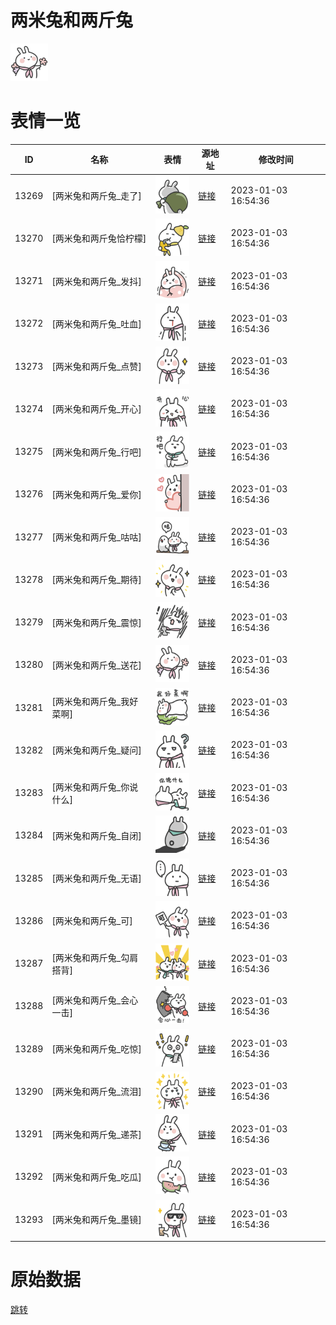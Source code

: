# 两米兔和两斤兔

<img src="./cover.png" height="60" alt="cover" />

# 表情一览

|ID|名称|表情|源地址|修改时间|
|----|----|----|----|----|
|13269|[两米兔和两斤兔_走了]|<img src="./pic/013269_%5B两米兔和两斤兔_走了%5D.png" height="60" alt="走了"/>|[链接](https://i0.hdslb.com/bfs/garb/item/cb692a6be8586f92467e6de8510034a29e0d1ace.png)|2023-01-03 16:54:36|
|13270|[两米兔和两斤兔恰柠檬]|<img src="./pic/013270_%5B两米兔和两斤兔恰柠檬%5D.png" height="60" alt="两米兔和两斤兔恰柠檬"/>|[链接](https://i0.hdslb.com/bfs/garb/item/ec3a1d4acc2abcb2cd5a030ad14552837a302795.png)|2023-01-03 16:54:36|
|13271|[两米兔和两斤兔_发抖]|<img src="./pic/013271_%5B两米兔和两斤兔_发抖%5D.png" height="60" alt="发抖"/>|[链接](https://i0.hdslb.com/bfs/garb/item/52a80cf653f336a4a5d8088fce7ffbba1bd1fc2d.png)|2023-01-03 16:54:36|
|13272|[两米兔和两斤兔_吐血]|<img src="./pic/013272_%5B两米兔和两斤兔_吐血%5D.png" height="60" alt="吐血"/>|[链接](https://i0.hdslb.com/bfs/garb/item/271028a765b97c6bcbd18cbdc2ec45492fd82287.png)|2023-01-03 16:54:36|
|13273|[两米兔和两斤兔_点赞]|<img src="./pic/013273_%5B两米兔和两斤兔_点赞%5D.png" height="60" alt="点赞"/>|[链接](https://i0.hdslb.com/bfs/garb/item/c78c019930681742d658fce013984b2538905214.png)|2023-01-03 16:54:36|
|13274|[两米兔和两斤兔_开心]|<img src="./pic/013274_%5B两米兔和两斤兔_开心%5D.png" height="60" alt="开心"/>|[链接](https://i0.hdslb.com/bfs/garb/item/4dd87165277c00b7570a066bc2b1d2a7cf3ea447.png)|2023-01-03 16:54:36|
|13275|[两米兔和两斤兔_行吧]|<img src="./pic/013275_%5B两米兔和两斤兔_行吧%5D.png" height="60" alt="行吧"/>|[链接](https://i0.hdslb.com/bfs/garb/item/35f93477eefbde455841f88e9db2c34cf8ca7f6f.png)|2023-01-03 16:54:36|
|13276|[两米兔和两斤兔_爱你]|<img src="./pic/013276_%5B两米兔和两斤兔_爱你%5D.png" height="60" alt="爱你"/>|[链接](https://i0.hdslb.com/bfs/garb/item/b88f79b9b2a053fce4a8e437e054d49a2b0ae471.png)|2023-01-03 16:54:36|
|13277|[两米兔和两斤兔_咕咕]|<img src="./pic/013277_%5B两米兔和两斤兔_咕咕%5D.png" height="60" alt="咕咕"/>|[链接](https://i0.hdslb.com/bfs/garb/item/d4d56eb78d4c4795eb298523260d437a446ae731.png)|2023-01-03 16:54:36|
|13278|[两米兔和两斤兔_期待]|<img src="./pic/013278_%5B两米兔和两斤兔_期待%5D.png" height="60" alt="期待"/>|[链接](https://i0.hdslb.com/bfs/garb/item/0dd5e2d276ac64c51ebc9ceb3f753b099b0d1dca.png)|2023-01-03 16:54:36|
|13279|[两米兔和两斤兔_震惊]|<img src="./pic/013279_%5B两米兔和两斤兔_震惊%5D.png" height="60" alt="震惊"/>|[链接](https://i0.hdslb.com/bfs/garb/item/0d66293f5200123c42319316ec3438d677a2d046.png)|2023-01-03 16:54:36|
|13280|[两米兔和两斤兔_送花]|<img src="./pic/013280_%5B两米兔和两斤兔_送花%5D.png" height="60" alt="送花"/>|[链接](https://i0.hdslb.com/bfs/garb/item/5f3a3335f5c85f8103d665c2377fb1c6011aeebe.png)|2023-01-03 16:54:36|
|13281|[两米兔和两斤兔_我好菜啊]|<img src="./pic/013281_%5B两米兔和两斤兔_我好菜啊%5D.png" height="60" alt="我好菜啊"/>|[链接](https://i0.hdslb.com/bfs/garb/item/c4b8e552ab1ad06008c0677abebb97c3f8b61279.png)|2023-01-03 16:54:36|
|13282|[两米兔和两斤兔_疑问]|<img src="./pic/013282_%5B两米兔和两斤兔_疑问%5D.png" height="60" alt="疑问"/>|[链接](https://i0.hdslb.com/bfs/garb/item/0cc4893f8abcf0566be992d2f82a4f99ab1f77f2.png)|2023-01-03 16:54:36|
|13283|[两米兔和两斤兔_你说什么]|<img src="./pic/013283_%5B两米兔和两斤兔_你说什么%5D.png" height="60" alt="你说什么"/>|[链接](https://i0.hdslb.com/bfs/garb/item/867ce7310e5e47dbac5140808678a3e6bc33ab5f.png)|2023-01-03 16:54:36|
|13284|[两米兔和两斤兔_自闭]|<img src="./pic/013284_%5B两米兔和两斤兔_自闭%5D.png" height="60" alt="自闭"/>|[链接](https://i0.hdslb.com/bfs/garb/item/849143c4f85e92a80901a90445e7b9cc07d04b92.png)|2023-01-03 16:54:36|
|13285|[两米兔和两斤兔_无语]|<img src="./pic/013285_%5B两米兔和两斤兔_无语%5D.png" height="60" alt="无语"/>|[链接](https://i0.hdslb.com/bfs/garb/item/499cdbdbec06feaa83ce4874304a001c000a76e7.png)|2023-01-03 16:54:36|
|13286|[两米兔和两斤兔_可]|<img src="./pic/013286_%5B两米兔和两斤兔_可%5D.png" height="60" alt="可"/>|[链接](https://i0.hdslb.com/bfs/garb/item/03961bd8f9592e73799e5c38736ccda0198d87db.png)|2023-01-03 16:54:36|
|13287|[两米兔和两斤兔_勾肩搭背]|<img src="./pic/013287_%5B两米兔和两斤兔_勾肩搭背%5D.png" height="60" alt="勾肩搭背"/>|[链接](https://i0.hdslb.com/bfs/garb/item/25a63a918caea535803dbe35957de69cb73db730.png)|2023-01-03 16:54:36|
|13288|[两米兔和两斤兔_会心一击]|<img src="./pic/013288_%5B两米兔和两斤兔_会心一击%5D.png" height="60" alt="会心一击"/>|[链接](https://i0.hdslb.com/bfs/garb/item/8ee2fc7cd318efa7a6965bd108a315a2a763f337.png)|2023-01-03 16:54:36|
|13289|[两米兔和两斤兔_吃惊]|<img src="./pic/013289_%5B两米兔和两斤兔_吃惊%5D.png" height="60" alt="吃惊"/>|[链接](https://i0.hdslb.com/bfs/garb/item/faa735d2ed10f32bcdc1d37c32a2fa3014f2bc0d.png)|2023-01-03 16:54:36|
|13290|[两米兔和两斤兔_流泪]|<img src="./pic/013290_%5B两米兔和两斤兔_流泪%5D.png" height="60" alt="流泪"/>|[链接](https://i0.hdslb.com/bfs/garb/item/3fc1b02b0537de2ed509ba1476cb94d4c63ef1e4.png)|2023-01-03 16:54:36|
|13291|[两米兔和两斤兔_递茶]|<img src="./pic/013291_%5B两米兔和两斤兔_递茶%5D.png" height="60" alt="递茶"/>|[链接](https://i0.hdslb.com/bfs/garb/item/a9cca68f4847a0d3fd9f971f6aa02b532eb6baba.png)|2023-01-03 16:54:36|
|13292|[两米兔和两斤兔_吃瓜]|<img src="./pic/013292_%5B两米兔和两斤兔_吃瓜%5D.png" height="60" alt="吃瓜"/>|[链接](https://i0.hdslb.com/bfs/garb/item/14dcafd46f52ec81c6e2b0717f34fadffcb926bc.png)|2023-01-03 16:54:36|
|13293|[两米兔和两斤兔_墨镜]|<img src="./pic/013293_%5B两米兔和两斤兔_墨镜%5D.png" height="60" alt="墨镜"/>|[链接](https://i0.hdslb.com/bfs/garb/item/c2b8f61243c47adb2f393751c0845a025c667cc5.png)|2023-01-03 16:54:36|

# 原始数据

[跳转](./raw.json)

